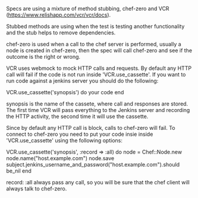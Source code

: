 Specs are using a mixture of method stubbing, chef-zero and VCR (https://www.relishapp.com/vcr/vcr/docs).

Stubbed methods are using when the test is testing another functionality and the stub helps to remove dependencies.

chef-zero is used when a call to the chef server is performed, usually a node is created in chef-zero, then the spec will call chef-zero and see if the outcome is the right or wrong.

VCR uses webmock to mock HTTP calls and requests. By default any HTTP call will fail if the code is not run inside 'VCR.use_cassette'. If you want to run code against a jenkins server you should do the following:

VCR.use_cassette('synopsis') do
  your code
end

synopsis is the name of the cassete, where call and responses are stored. The first time VCR will pass everything to the Jenkins server and recording the HTTP activity, the second time it will use the cassette.

Since by default any HTTP call is block, calls to chef-zero will fail. To connect to chef-zero you need to put your code insie inside 'VCR.use_cassette' using the following options:

VCR.use_cassette('synopsis', :record => :all) do
  node = Chef::Node.new
  node.name("host.example.com")
  node.save
  subject.jenkins_username_and_password("host.example.com").should be_nil
end

record: :all always pass any call, so you will be sure that the chef client will always talk to chef-zero.